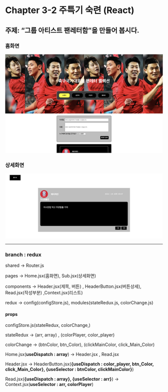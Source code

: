 # Chapter 3-2 주특기 숙련 (React)

## 주제: “그룹 아티스트 팬레터함”을 만들어 봅시다.

### 홈화면
 ![이미지 이름](https://github.com/porosadporosad/Fan-letter/blob/redux/main.png)

### 상세화면
![이미지 이름](https://github.com/porosadporosad/Fan-letter/blob/redux/subimg.png)
 * * *
 ### branch : redux
 shared -> Router.js
 
 pages -> Home.jsx(홈화면), Sub.jsx(상세화면)

 components -> Header.jsx(제목, 버튼) , HeaderButton.jsx(버튼상세), Read.jsx(작성부분) ,Context.jsx(리스트)

 redux -> config(configStore.js), modules(stateRedux.js, colorChange.js)

 #### props 
 configStore.js(stateRedux, colorChange,)

stateRedux -> (arr, array) , (colorPlayer, color_player)

colorChange -> (btnColor, btn_Color), (clickMainColor, click_Main_Color)
 
Home.jsx(**useDispatch : array**) -> Header.jsx , Read.jsx

Header.jsx -> HeaderButton.jsx(**{useDispatch : color_player, btn_Color, click_Main_Color}, {useSelector : btnColor, clickMainColor}**)

Read.jsx(**{useDispatch : array}, {useSelector : arr}**) -> Context.jsx(**useSelector : arr, colorPlayer**)

